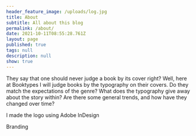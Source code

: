 ```yaml
---
header_feature_image: /uploads/log.jpg
title: About
subtitle: All about this blog
permalink: /about/
date: 2021-10-11T08:55:28.761Z
layout: page
published: true
tags: null
description: null
show: true
---
```

They say that one should never judge a book by its cover right? Well, here at Booktypes I will judge books by the typography on their covers. Do they match the expectations of the genre? What does the typography give away about the story within? Are there some general trends, and how have they changed over time? 

I made the logo using Adobe InDesign

Branding